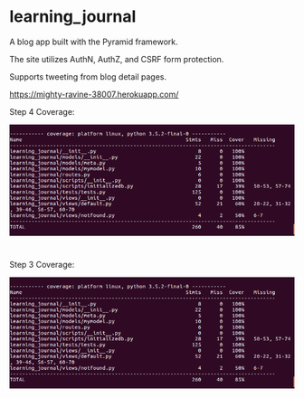# learning_journal

A blog app built with the Pyramid framework.

The site utilizes AuthN, AuthZ, and CSRF form protection.

Supports tweeting from blog detail pages.


https://mighty-ravine-38007.herokuapp.com/


Step 4 Coverage:

![alt text](https://github.com/julienawilson/learning_journal/blob/step3/step_3_cov.png "step3 coverage report")


#
Step 3 Coverage:

![alt text](https://github.com/julienawilson/learning_journal/blob/step3/step_3_cov.png "step3 coverage report")

